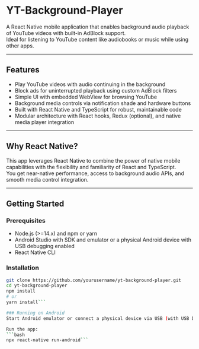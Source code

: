 # YT-Background-Player
A React Native mobile application that enables background audio playback of YouTube videos with built-in AdBlock support.  
Ideal for listening to YouTube content like audiobooks or music while using other apps.

---

## Features

- Play YouTube videos with audio continuing in the background  
- Block ads for uninterrupted playback using custom AdBlock filters  
- Simple UI with embedded WebView for browsing YouTube  
- Background media controls via notification shade and hardware buttons  
- Built with React Native and TypeScript for robust, maintainable code  
- Modular architecture with React hooks, Redux (optional), and native media player integration  

---

## Why React Native?

This app leverages React Native to combine the power of native mobile capabilities with the flexibility and familiarity of React and TypeScript.  
You get near-native performance, access to background audio APIs, and smooth media control integration.

---

## Getting Started

### Prerequisites

- Node.js (>=14.x) and npm or yarn  
- Android Studio with SDK and emulator or a physical Android device with USB debugging enabled  
- React Native CLI  

### Installation

```bash
git clone https://github.com/yourusername/yt-background-player.git
cd yt-background-player
npm install
# or
yarn install```

### Running on Android
Start Android emulator or connect a physical device via USB (with USB Debugging enabled).

Run the app: 
```bash
npx react-native run-android```
